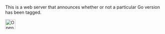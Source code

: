 This is a web server that announces whether or not a particular Go version has been tagged.

<a href="https://idx.google.com/import?url=https://github.com/JaewooKim0/outyet-go-full-stack-app">
<picture>
  <source media="(prefers-color-scheme: dark)" srcset="https://cdn.idx.dev/btn/open_dark_32@2x.png">
  <source media="(prefers-color-scheme: light)" srcset="https://cdn.idx.dev/btn/open_light_32@2x.png">
  <img height="32" alt="Open in IDX" src="https://cdn.idx.dev/btn/open_purple_32@2x.png">
</picture>
</a>
